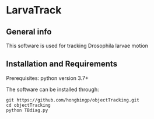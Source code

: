 # LarvaTrack

## General info
This software is used for tracking Drosophila larvae motion

## Installation and Requirements 
Prerequisites: python version 3.7+

The software can be installed through:

```
git https://github.com/hongbingp/objectTracking.git
cd objectTracking
python TBdiag.py
```
